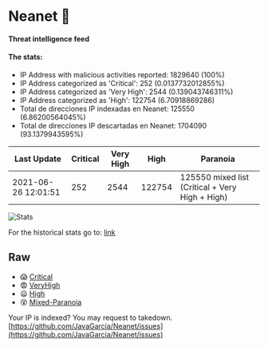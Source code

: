 # Neanet :hocho:
#### Threat intelligence feed
#### The stats:

- IP Address with malicious activities reported: 1829640 (100%)
- IP Address categorized as 'Critical':  252 (0.0137732012855%)
- IP Address categorized as 'Very High':  2544 (0.139043746311%)
- IP Address categorized as 'High':  122754 (6.70918869286)
- Total de direcciones IP indexadas en Neanet:  125550 (6.86200564045%)
- Total de direcciones IP descartadas en Neanet:  1704090 (93.1379943595%)

| Last Update | Critical | Very High | High | Paranoia |
| --- | --- | --- | --- | --- |
| 2021-06-26 12:01:51 | 252 | 2544 | 122754 | 125550 mixed list (Critical + Very High + High)|

![Stats](https://docs.google.com/spreadsheets/d/e/2PACX-1vSnaNMIXVabIpDJjufMlzH7poXnshF3mgd8Is1g9ytUEzVsP5my4Trn8f-xkoLLQ38xpL3HtmUexLo6/pubchart?oid=501124687&format=image)

For the historical stats go to: [link](/stats.csv)
## Raw
- :scream: [Critical](https://raw.githubusercontent.com/JavaGarcia/Neanet/master/blacklists/neanet_critical.txt)
- :fearful: [VeryHigh](https://raw.githubusercontent.com/JavaGarcia/Neanet/master/blacklists/neanet_veryHigh.txtt)
- :frowning: [High](https://raw.githubusercontent.com/JavaGarcia/Neanet/master/blacklists/neanet_high.txt)
- :dizzy_face: [Mixed-Paranoia](https://raw.githubusercontent.com/JavaGarcia/Neanet/master/blacklists/neanet_all.txt)


Your IP is indexed? You may request to takedown. [https://github.com/JavaGarcia/Neanet/issues](https://github.com/JavaGarcia/Neanet/issues)









































































































































































































































































































































































































































































































































































































































































































































































































































































































































































































































































































































































































































































































































































































































































































































































































































































































































































































































































































































































































































































































































































































































































































































































































































































































































































































































































































































































































































































































































































































































































































































































































































































































































































































































































































































































































































































































































































































































































































































































































































































































































































































































































































































































































































































































































































































































































































































































































































































































































































































































































































































































































































































































































































































































































































































































































































































































































































































































































































































































































































































































































































































































































































































































































































































































































































































































































































































































































































































































































































































































































































































































































































































































































































































































